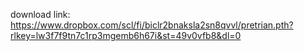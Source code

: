 download link: https://www.dropbox.com/scl/fi/biclr2bnaksla2sn8qvvl/pretrian.pth?rlkey=lw3f7f9tn7c1rp3mgemb6h67i&st=49v0vfb8&dl=0